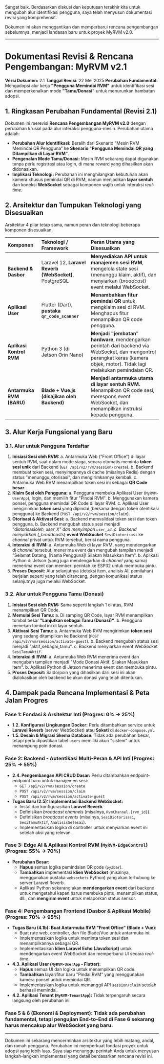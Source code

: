 Sangat baik. Berdasarkan diskusi dan keputusan terakhir kita untuk mengubah alur identifikasi pengguna, saya telah menyusun dokumentasi revisi yang komprehensif.

Dokumen ini akan menggantikan dan memperbarui rencana pengembangan sebelumnya, menjadi landasan baru untuk proyek MyRVM v2.0.

---

# **Dokumentasi Revisi & Rencana Pengembangan: MyRVM v2.1**

**Versi Dokumen:** 2.1
**Tanggal Revisi:** 22 Mei 2025
**Perubahan Fundamental:** Mengadopsi alur kerja **"Pengguna Memindai RVM"** untuk identifikasi sesi dan memperkenalkan mode **"Tamu/Donasi"** untuk menurunkan hambatan adopsi.

## **1. Ringkasan Perubahan Fundamental (Revisi 2.1)**

Dokumen ini merevisi **Rencana Pengembangan MyRVM v2.0** dengan perubahan krusial pada alur interaksi pengguna-mesin. Perubahan utama adalah:

- **Perubahan Alur Identifikasi:** Beralih dari Skenario "Mesin RVM Memindai QR Pengguna" ke **Skenario "Pengguna Memindai QR yang Ditampilkan di Layar RVM"**.
- **Pengenalan Mode Tamu/Donasi:** Mesin RVM sekarang dapat digunakan tanpa perlu registrasi atau login, di mana reward yang dihasilkan akan didonasikan.
- **Implikasi Teknologi:** Perubahan ini menghilangkan kebutuhan akan kamera khusus pemindai QR di RVM, namun menjadikan **layar sentuh** dan koneksi **WebSocket** sebagai komponen wajib untuk interaksi _real-time_.

## **2. Arsitektur dan Tumpukan Teknologi yang Disesuaikan**

Arsitektur 4 pilar tetap sama, namun peran dan teknologi beberapa komponen disesuaikan.

| Komponen                 | Teknologi / Framework                                  | Peran Utama yang Disesuaikan                                                                                                                                                 |
| :----------------------- | :----------------------------------------------------- | :--------------------------------------------------------------------------------------------------------------------------------------------------------------------------- |
| **Backend & Dasbor**     | Laravel 12, **Laravel Reverb (WebSocket)**, PostgreSQL | **Menyediakan API untuk manajemen sesi RVM**, mengelola state sesi (menunggu klaim, aktif), dan menyiarkan (_broadcast_) event melalui WebSocket.                            |
| **Aplikasi User**        | Flutter (Dart), **pustaka `qr_code_scanner`**          | **Menambahkan fitur pemindai QR** untuk mengklaim sesi di RVM. Menghapus fitur menampilkan QR code pengguna.                                                                 |
| **Aplikasi Kontrol RVM** | Python 3 (di Jetson Orin Nano)                         | **Menjadi "jembatan" hardware**, mendengarkan perintah dari backend via WebSocket, dan mengontrol perangkat keras (kamera objek, motor). Tidak lagi melakukan pemindaian QR. |
| **Antarmuka RVM (BARU)** | **Blade + Vue.js (disajikan oleh Backend)**            | **Menjadi antarmuka utama di layar sentuh RVM.** Menampilkan QR code sesi, merespons event WebSocket, dan menampilkan instruksi kepada pengguna.                             |

## **3. Alur Kerja Fungsional yang Baru**

### **3.1. Alur untuk Pengguna Terdaftar**

1.  **Inisiasi Sesi oleh RVM:**
    a. Antarmuka Web ("Front Office") di layar sentuh RVM, saat dalam mode siaga, secara otomatis meminta **token sesi unik** dari Backend (`GET /api/v2/rvm/session/create`).
    b. Backend membuat token sesi, menyimpannya di cache (misalnya Redis) dengan status "menunggu_otorisasi", dan mengirimkannya kembali.
    c. Antarmuka Web RVM menampilkan token sesi ini sebagai **QR Code besar**.
2.  **Klaim Sesi oleh Pengguna:**
    a. Pengguna membuka Aplikasi User (`MyRVM-UserApp`), login, dan memilih fitur "Pindai RVM".
    b. Menggunakan kamera ponsel, pengguna memindai QR Code di layar RVM.
    c. Aplikasi User mengirimkan **token sesi** yang dipindai (bersama dengan token otentikasi pengguna) ke Backend (`POST /api/v2/rvm/session/claim`).
3.  **Otorisasi & Aktivasi Sesi:**
    a. Backend memvalidasi token sesi dan token pengguna.
    b. Backend mengubah status sesi menjadi "diotorisasi*oleh_user_X" dan menyimpan `user_id`.
    c. Backend menyiarkan (\_broadcasts*) **event WebSocket** `SesiDiotorisasi` ke _channel_ privat untuk RVM tersebut, berisi nama pengguna.
4.  **Interaksi di RVM:**
    a. Antarmuka Web di layar RVM, yang mendengarkan di _channel_ tersebut, menerima event dan mengubah tampilan menjadi "Selamat Datang, [Nama Pengguna]! Silakan Masukkan Item".
    b. Aplikasi Python di Jetson (yang juga mendengarkan di _channel_ yang sama) menerima event dan memberi perintah ke ESP32 untuk membuka pintu.
5.  **Proses Deposit:** Alur selanjutnya (deteksi item, analisis AI, pemilahan) berjalan seperti yang telah dirancang, dengan komunikasi status selanjutnya juga melalui WebSocket.

### **3.2. Alur untuk Pengguna Tamu (Donasi)**

1.  **Inisiasi Sesi oleh RVM:** Sama seperti langkah 1 di atas, RVM menampilkan QR Code.
2.  **Memulai Sesi Tamu:**
    a. Di samping QR Code, layar RVM menampilkan tombol besar **"Lanjutkan sebagai Tamu (Donasi)"**.
    b. Pengguna menekan tombol ini di layar sentuh.
3.  **Aktivasi Sesi Tamu:**
    a. Antarmuka Web RVM mengirimkan **token sesi** yang sedang ditampilkan ke Backend (`POST /api/v2/rvm/session/activate-guest`).
    b. Backend mengubah status sesi menjadi "aktif_sebagai_tamu".
    c. Backend menyiarkan event WebSocket `SesiTamuAktif`.
4.  **Interaksi di RVM:**
    a. Antarmuka Web RVM menerima event dan mengubah tampilan menjadi "Mode Donasi Aktif. Silakan Masukkan Item".
    b. Aplikasi Python di Jetson menerima event dan membuka pintu.
5.  **Proses Deposit:** Saldo/poin yang dihasilkan dari sesi ini akan dialokasikan oleh backend ke akun donasi yang telah ditentukan.

## **4. Dampak pada Rencana Implementasi & Peta Jalan Progres**

### **Fase 1: Fondasi & Arsitektur Inti (Progres: 0% -> 25%)**

- **1.2. Konfigurasi Lingkungan Docker:** Perlu ditambahkan service untuk **Laravel Reverb** (server WebSocket) atau **Soketi** di `docker-compose.yml`.
- **1.5. Desain & Migrasi Skema Database:** Tidak ada perubahan besar, tetapi perlu dipastikan tabel `users` memiliki akun "sistem" untuk menampung poin donasi.

### **Fase 2: Backend - Autentikasi Multi-Peran & API Inti (Progres: 25% -> 55%)**

- **2.4. Pengembangan API CRUD Dasar:** Perlu ditambahkan endpoint-endpoint baru untuk manajemen sesi:
  - `GET /api/v2/rvm/session/create`
  - `POST /api/v2/rvm/session/claim`
  - `POST /api/v2/rvm/session/activate-guest`
- **Tugas Baru (2.5): Implementasi Backend WebSocket:**
  - Instal dan konfigurasikan **Laravel Reverb**.
  - Definisikan _broadcast channels_ (misalnya, `RvmChannel.{rvm_id}`).
  - Definisikan _broadcast events_ (misalnya, `SesiDiotorisasi`, `SesiTamuAktif`, `AnalisisSelesai`).
  - Implementasikan logika di controller untuk menyiarkan event ini setelah aksi yang relevan.

### **Fase 3: Edge AI & Aplikasi Kontrol RVM (`MyRVM-EdgeControl`) (Progres: 55% -> 70%)**

- **Perubahan Besar:**
  - **Hapus** semua logika pemindaian QR code (`pyzbar`).
  - **Tambahkan** implementasi **klien WebSocket** (misalnya, menggunakan pustaka `websockets` Python) yang akan terhubung ke server Laravel Reverb.
  - Aplikasi Python sekarang akan **mendengarkan event** dari backend untuk mengetahui kapan harus membuka pintu, menampilkan status, dll., dan **mengirim event** untuk melaporkan status sensor.

### **Fase 4: Pengembangan Frontend (Dasbor & Aplikasi Mobile) (Progres: 70% -> 95%)**

- **Tugas Baru (4.1b): Buat Antarmuka RVM "Front Office" (Blade + Vue):**
  - Buat rute web, controller, dan file Blade/Vue untuk antarmuka ini.
  - Implementasikan logika untuk meminta token sesi dan menampilkannya sebagai QR.
  - Implementasikan **klien Laravel Echo (JavaScript)** untuk mendengarkan event WebSocket dan memperbarui UI secara _real-time_.
- **4.3. Aplikasi User (`MyRVM-UserApp` - Flutter):**
  - **Hapus** semua UI dan logika untuk menampilkan QR code.
  - **Tambahkan** layar/fitur baru "Pindai RVM" yang menggunakan kamera ponsel untuk memindai QR.
  - Implementasikan logika untuk memanggil API `session/claim` setelah berhasil memindai.
- **4.2. Aplikasi Tenant (`MyRVM-TenantApp`):** Tidak terpengaruh secara langsung oleh perubahan ini.

### **Fase 5 & 6 (Ekonomi & Deployment):** Tidak ada perubahan fundamental, tetapi pengujian End-to-End di Fase 6 sekarang harus mencakup alur WebSocket yang baru.

---

Dokumen ini sekarang mencerminkan arsitektur yang lebih matang, andal, dan ramah pengguna. Perubahan ini memperkuat fondasi proyek untuk adopsi yang lebih luas. Saya siap menunggu perintah Anda untuk menyusun langkah-langkah implementasi yang detail berdasarkan rencana revisi ini.
